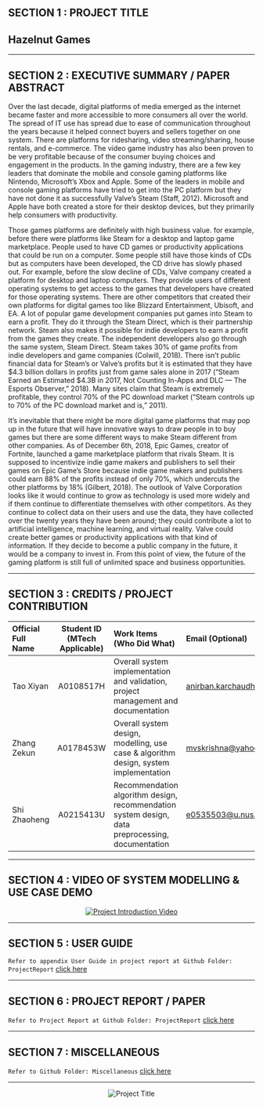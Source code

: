 ## SECTION 1 : PROJECT TITLE
## Hazelnut Games

---

## SECTION 2 : EXECUTIVE SUMMARY / PAPER ABSTRACT

Over the last decade, digital platforms of media emerged as the internet became faster and more accessible to more consumers all over the world. The spread of IT use has spread due to ease of communication throughout the years because it helped connect buyers and sellers together on one system. There are platforms for ridesharing, video streaming/sharing, house rentals, and e-commerce. The video game industry has also been proven to be very profitable because of the consumer buying choices and engagement in the products. In the gaming industry, there are a few key leaders that dominate the mobile and console gaming platforms like Nintendo, Microsoft’s Xbox and Apple. Some of the leaders in mobile and console gaming platforms have tried to get into the PC platform but they have not done it as successfully Valve’s Steam (Staff, 2012). Microsoft and Apple have both created a store for their desktop devices, but they primarily help consumers with productivity.

Those games platforms are definitely with high business value. for example, before there were platforms like Steam for a desktop and laptop game marketplace. People used to have CD games or productivity applications that could be run on a computer. Some people still have those kinds of CDs but as computers have been developed, the CD drive has slowly phased out. For example, before the slow decline of CDs, Valve company created a platform for desktop and laptop computers. They provide users of different operating systems to get access to the games that developers have created for those operating systems. There are other competitors that created their own platforms for digital games too like Blizzard Entertainment, Ubisoft, and EA. A lot of popular game development companies put games into Steam to earn a profit. They do it through the Steam Direct, which is their partnership network. Steam also makes it possible for indie developers to earn a profit from the games they create. The independent developers also go through the same system, Steam Direct. Steam takes 30% of game profits from indie developers and game companies (Colwill, 2018). There isn’t public financial data for Steam’s or Valve’s profits but it is estimated that they have $4.3 billion dollars in profits just from game sales alone in 2017 (“Steam Earned an Estimated $4.3B in 2017, Not Counting In-Apps and DLC — The Esports Observer,” 2018). Many sites claim that Steam is extremely profitable, they control 70% of the PC download market (“Steam controls up to 70% of the PC download market and is,” 2011).

It’s inevitable that there might be more digital game platforms that may pop up in the future that will have innovative ways to draw people in to buy games but there are some different ways to make Steam different from other companies.
As of December 6th, 2018, Epic Games, creator of Fortnite, launched a game marketplace platform that rivals Steam. It is supposed to incentivize indie game makers and publishers to sell their games on Epic Game’s Store because indie game makers and publishers could earn 88% of the profits instead of only 70%, which undercuts the other platforms by 18% (Gilbert, 2018). The outlook of Valve Corporation looks like it would continue to grow as technology is used more widely and if them continue to differentiate themselves with other competitors. As they continue to collect data on their users and use the data, they have collected over the twenty years they have been around; they could contribute a lot to artificial intelligence, machine learning, and virtual reality. Valve could create better games or productivity applications with that kind of information. If they decide to become a public company in the future, it would be a company to invest in.
From this point of view, the future of the gaming platform is still full of unlimited space and business opportunities.

---

## SECTION 3 : CREDITS / PROJECT CONTRIBUTION

| Official Full Name  | Student ID (MTech Applicable)  | Work Items (Who Did What) | Email (Optional) |
| :------------ |:---------------:| :-----| :-----|
| Tao Xiyan | A0108517H |Overall system implementation and validation, project management and documentation | anirban.karchaudhuri@gmail.com |
| Zhang Zekun | A0178453W |Overall system design, modelling, use case & algorithm design, system implementation | mvskrishna@yahoo.com |
| Shi Zhaoheng | A0215413U |Recommendation algorithm design, recommendation system design, data preprocessing, documentation | e0535503@u.nus.edu |

---

## SECTION 4 : VIDEO OF SYSTEM MODELLING & USE CASE DEMO
<div align="center">
  <a href="https://onedrive.live.com/?authkey=%21ACTFIiM2IjIR1vI&cid=16C7FE8BA834E5DC&id=16C7FE8BA834E5DC%21918&parId=16C7FE8BA834E5DC%21804&o=OneUp">
    <img src="https://onedrive.gimhoy.com/1drv/aHR0cHM6Ly8xZHJ2Lm1zL3UvcyFBbXl4Tk9MYy1PU2FqSEtQdUl4ZGl2a3NmUDQw.jpg" alt="Project Introduction Video">
  </a>
</div>

---

## SECTION 5 : USER GUIDE

`Refer to appendix User Guide in project report at Github Folder: ProjectReport` <a href="https://github.com/hedink/Test/blob/main/ProjectReport/User%20Guide.docx">click here</a>

---

## SECTION 6 : PROJECT REPORT / PAPER

`Refer to Project Report at Github Folder: ProjectReport` <a href="https://github.com/hedink/Test/blob/main/ProjectReport/Project%20Report.docx">click here</a>

---

## SECTION 7 : MISCELLANEOUS

`Refer to Github Folder: Miscellaneous` <a href="https://github.com/hedink/Test/blob/main/ProjectReport/Project%20Report.docx">click here</a>

---

<div align="center">
  <img src="https://zekunsgames.oss-us-west-1.aliyuncs.com/p1_intro_img.png" alt="Project Title">
</div>

